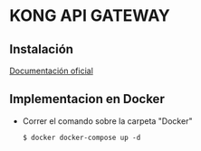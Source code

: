# KONG API GATEWAY

## Instalación

[Documentación oficial](https://getkong.org/install/)	

## Implementacion en Docker

- Correr el comando sobre la carpeta "Docker"

	`$ docker docker-compose up -d`